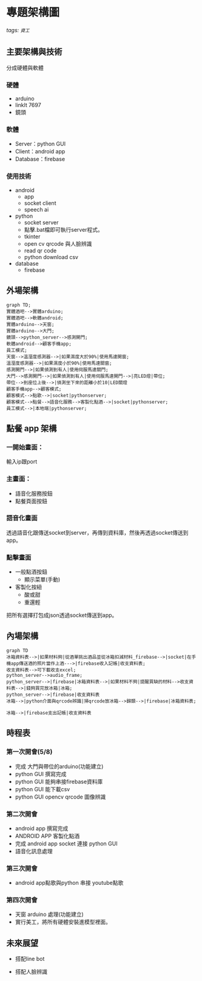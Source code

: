 # 專題架構圖

###### tags: `資工`

## 主要架構與技術
分成硬體與軟體

### 硬體
* arduino
* linklt 7697
* 鏡頭
### 軟體
* Server：python GUI
* Client：android app
* Database：firebase


### 使用技術
* android
    * app
    * socket client
    * speech ai
* python
    * socket server
    * 點擊.bat檔即可執行server程式。
    * tkinter
    * open cv qrcode 與人臉辨識
    * read qr code
    * python download csv
* database
    * firebase

## 外場架構
```mermaid
graph TD;
實體酒吧-->實體arduino;
實體酒吧-->軟體android;
實體arduino-->天窗;
實體arduino-->大門;
鏡頭-->python_server-->感測開門;
軟體android-->顧客手機app;
員工模式;
天窗-->溫溼度感測器-->|如果濕度大於90%|使用馬達開窗;
溫溼度感測器-->|如果濕度小於90%|使用馬達關窗;
感測開門-->|如果偵測到有人|使用伺服馬達關門;
大門-->感測開門-->|如果偵測到有人|使用伺服馬達開門-->|亮LED燈|帶位;
帶位-->到座位上後-->|偵測坐下來的距離小於10|LED關燈
顧客手機app-->顧客模式;
顧客模式-->點歌-->|socket|pythonserver;
顧客模式-->點餐-->語音化服務-->客製化點酒-->|socket|pythonserver;
員工模式-->|本地端|pythonserver;
```

## 點餐 app 架構

### 一開始畫面：
輸入ip跟port

### 主畫面：

* 語音化服務按鈕
* 點餐頁面按鈕

### 語音化畫面
透過語音化跟傳送socket到server，再傳到資料庫，然後再透過socket傳送到app。

### 點擊畫面
* 一般點酒按鈕
    * 顯示菜單(手動)
* 客製化按紐
    * 酸或甜
    * 重還輕

把所有選擇打包成json透過socket傳送到app。

## 內場架構
```mermaid
graph TD
冰箱資料表-->|如果材料夠|從酒單挑出酒品並從冰箱扣減材料_firebase-->|socket|在手機app傳送酒的照片當作上酒--->|firebase收入記帳|收支資料表;
收支資料表-->可下載收支excel;
python_server-->audio_frame;
python_server-->|firebase|冰箱資料表-->|如果材料不夠|提醒買缺的材料-->收支資料表-->|錢夠買完放冰箱|冰箱;
python_server-->|firebase|收支資料表
冰箱-->|python介面與qrcode辨識|掃qrcode放冰箱-->歸類-->|firebase|冰箱資料表;

冰箱-->|firebase支出記帳|收支資料表
```


## 時程表

### 第一次開會(5/8)

* 完成 大門與帶位的arduino(功能建立)
* python GUI 撰寫完成
* python GUI 能夠串接firebase資料庫
* python GUI 能下載csv
* python GUI opencv qrcode 圖像辨識

### 第二次開會
* android app 撰寫完成
* ANDROID APP 客製化點酒
* 完成 android app socket 連接 python GUI
* 語音化訊息處理

### 第三次開會
* android app點歌與python 串接 youtube點歌

### 第四次開會
* 天窗 arduino 處理(功能建立)
* 實行美工，將所有硬體安裝進模型裡面。

## 未來展望
* 搭配line bot

* 搭配人臉辨識
